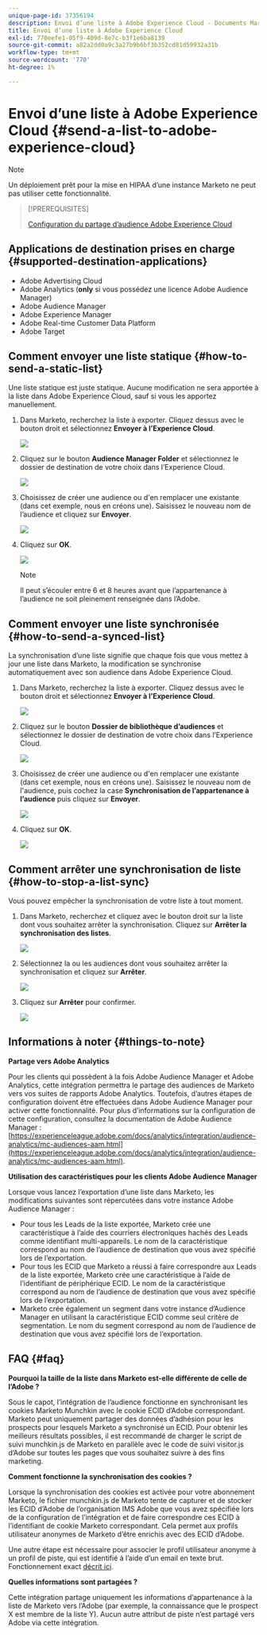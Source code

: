 ```yaml
---
unique-page-id: 37356194
description: Envoi d’une liste à Adobe Experience Cloud - Documents Marketo - Documentation du produit
title: Envoi d’une liste à Adobe Experience Cloud
exl-id: 770eefe1-05f9-409d-8e7c-b3f1e6ba8139
source-git-commit: a82a2dd0a9c3a27b9b6bf3b352cd81d59932a31b
workflow-type: tm+mt
source-wordcount: '770'
ht-degree: 1%

---
```


# Envoi d’une liste à Adobe Experience Cloud {#send-a-list-to-adobe-experience-cloud}

>[!NOTE]
>
>Un déploiement prêt pour la mise en HIPAA d’une instance Marketo ne peut pas utiliser cette fonctionnalité.

>[!PREREQUISITES]
>
>[Configuration du partage d’audience Adobe Experience Cloud](/help/marketo/product-docs/core-marketo-concepts/miscellaneous/set-up-adobe-experience-cloud-audience-sharing.md)

## Applications de destination prises en charge {#supported-destination-applications}

* Adobe Advertising Cloud
* Adobe Analytics (**only** si vous possédez une licence Adobe Audience Manager)
* Adobe Audience Manager
* Adobe Experience Manager
* Adobe Real-time Customer Data Platform
* Adobe Target

## Comment envoyer une liste statique {#how-to-send-a-static-list}

Une liste statique est juste statique. Aucune modification ne sera apportée à la liste dans Adobe Experience Cloud, sauf si vous les apportez manuellement.

1. Dans Marketo, recherchez la liste à exporter. Cliquez dessus avec le bouton droit et sélectionnez **Envoyer à l’Experience Cloud**.

   ![](assets/send-a-list-to-adobe-experience-cloud-1.png)

1. Cliquez sur le bouton **Audience Manager Folder** et sélectionnez le dossier de destination de votre choix dans l’Experience Cloud.

   ![](assets/send-a-list-to-adobe-experience-cloud-2.png)

1. Choisissez de créer une audience ou d&#39;en remplacer une existante (dans cet exemple, nous en créons une). Saisissez le nouveau nom de l’audience et cliquez sur **Envoyer**.

   ![](assets/send-a-list-to-adobe-experience-cloud-3.png)

1. Cliquez sur **OK**.

   ![](assets/send-a-list-to-adobe-experience-cloud-4.png)

   >[!NOTE]
   >
   >Il peut s’écouler entre 6 et 8 heures avant que l’appartenance à l’audience ne soit pleinement renseignée dans l’Adobe.

## Comment envoyer une liste synchronisée {#how-to-send-a-synced-list}

La synchronisation d’une liste signifie que chaque fois que vous mettez à jour une liste dans Marketo, la modification se synchronise automatiquement avec son audience dans Adobe Experience Cloud.

1. Dans Marketo, recherchez la liste à exporter. Cliquez dessus avec le bouton droit et sélectionnez **Envoyer à l’Experience Cloud**.

   ![](assets/send-a-list-to-adobe-experience-cloud-5.png)

1. Cliquez sur le bouton **Dossier de bibliothèque d’audiences** et sélectionnez le dossier de destination de votre choix dans l’Experience Cloud.

   ![](assets/send-a-list-to-adobe-experience-cloud-6.png)

1. Choisissez de créer une audience ou d&#39;en remplacer une existante (dans cet exemple, nous en créons une). Saisissez le nouveau nom de l&#39;audience, puis cochez la case **Synchronisation de l’appartenance à l’audience** puis cliquez sur **Envoyer**.

   ![](assets/send-a-list-to-adobe-experience-cloud-7.png)

1. Cliquez sur **OK**.

   ![](assets/send-a-list-to-adobe-experience-cloud-8.png)

## Comment arrêter une synchronisation de liste {#how-to-stop-a-list-sync}

Vous pouvez empêcher la synchronisation de votre liste à tout moment.

1. Dans Marketo, recherchez et cliquez avec le bouton droit sur la liste dont vous souhaitez arrêter la synchronisation. Cliquez sur **Arrêter la synchronisation des listes**.

   ![](assets/send-a-list-to-adobe-experience-cloud-9.png)

1. Sélectionnez la ou les audiences dont vous souhaitez arrêter la synchronisation et cliquez sur **Arrêter**.

   ![](assets/send-a-list-to-adobe-experience-cloud-10.png)

1. Cliquez sur **Arrêter** pour confirmer.

   ![](assets/send-a-list-to-adobe-experience-cloud-11.png)

## Informations à noter {#things-to-note}

**Partage vers Adobe Analytics**

Pour les clients qui possèdent à la fois Adobe Audience Manager et Adobe Analytics, cette intégration permettra le partage des audiences de Marketo vers vos suites de rapports Adobe Analytics. Toutefois, d’autres étapes de configuration doivent être effectuées dans Adobe Audience Manager pour activer cette fonctionnalité. Pour plus d’informations sur la configuration de cette configuration, consultez la documentation de Adobe Audience Manager : [https://experienceleague.adobe.com/docs/analytics/integration/audience-analytics/mc-audiences-aam.html](https://experienceleague.adobe.com/docs/analytics/integration/audience-analytics/mc-audiences-aam.html).

**Utilisation des caractéristiques pour les clients Adobe Audience Manager**

Lorsque vous lancez l’exportation d’une liste dans Marketo, les modifications suivantes sont répercutées dans votre instance Adobe Audience Manager :

* Pour tous les Leads de la liste exportée, Marketo crée une caractéristique à l’aide des courriers électroniques hachés des Leads comme identifiant multi-appareils. Le nom de la caractéristique correspond au nom de l’audience de destination que vous avez spécifié lors de l’exportation.
* Pour tous les ECID que Marketo a réussi à faire correspondre aux Leads de la liste exportée, Marketo crée une caractéristique à l’aide de l’identifiant de périphérique ECID. Le nom de la caractéristique correspond au nom de l’audience de destination que vous avez spécifié lors de l’exportation.
* Marketo crée également un segment dans votre instance d’Audience Manager en utilisant la caractéristique ECID comme seul critère de segmentation. Le nom du segment correspond au nom de l’audience de destination que vous avez spécifié lors de l’exportation.

## FAQ {#faq}

**Pourquoi la taille de la liste dans Marketo est-elle différente de celle de l’Adobe ?**

Sous le capot, l’intégration de l’audience fonctionne en synchronisant les cookies Marketo Munchkin avec le cookie ECID d’Adobe correspondant. Marketo peut uniquement partager des données d’adhésion pour les prospects pour lesquels Marketo a synchronisé un ECID. Pour obtenir les meilleurs résultats possibles, il est recommandé de charger le script de suivi munchkin.js de Marketo en parallèle avec le code de suivi visitor.js d’Adobe sur toutes les pages que vous souhaitez suivre à des fins marketing.

**Comment fonctionne la synchronisation des cookies ?**

Lorsque la synchronisation des cookies est activée pour votre abonnement Marketo, le fichier munchkin.js de Marketo tente de capturer et de stocker les ECID d’Adobe de l’organisation IMS Adobe que vous avez spécifiée lors de la configuration de l’intégration et de faire correspondre ces ECID à l’identifiant de cookie Marketo correspondant. Cela permet aux profils utilisateur anonymes de Marketo d’être enrichis avec des ECID d’Adobe.

Une autre étape est nécessaire pour associer le profil utilisateur anonyme à un profil de piste, qui est identifié à l’aide d’un email en texte brut. Fonctionnement exact [décrit ici](/help/marketo/product-docs/reporting/basic-reporting/report-activity/tracking-anonymous-activity-and-people.md).

**Quelles informations sont partagées ?**

Cette intégration partage uniquement les informations d’appartenance à la liste de Marketo vers l’Adobe (par exemple, la connaissance que le prospect X est membre de la liste Y). Aucun autre attribut de piste n’est partagé vers Adobe via cette intégration.
